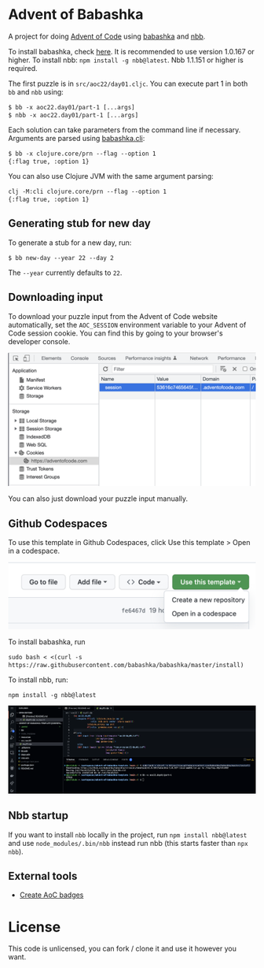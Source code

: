 # Advent of Babashka

A project for doing [Advent of Code](https://adventofcode.com/) using
[babashka](https://github.com/babashka/babashka) and
[nbb](https://github.com/babashka/nbb).

To install babashka, check [here](https://github.com/babashka/babashka#installation). It is recommended to use version 1.0.167 or higher.
To install nbb: `npm install -g nbb@latest`. Nbb 1.1.151 or higher is required.

The first puzzle is in `src/aoc22/day01.cljc`. You can execute part 1 in both `bb` and `nbb` using:

```
$ bb -x aoc22.day01/part-1 [...args]
$ nbb -x aoc22.day01/part-1 [...args]
```

Each solution can take parameters from the command line if necessary.  Arguments
are parsed using
[babashka.cli](https://github.com/babashka/cli/blob/main/src/babashka/cli.cljc):

```
$ bb -x clojure.core/prn --flag --option 1
{:flag true, :option 1}
```

You can also use Clojure JVM with the same argument parsing:

```
clj -M:cli clojure.core/prn --flag --option 1
{:flag true, :option 1}
```

## Generating stub for new day

To generate a stub for a new day, run:

```
$ bb new-day --year 22 --day 2
```

The `--year` currently defaults to `22`.

## Downloading input

To download your puzzle input from the Advent of Code website automatically, set
the `AOC_SESSION` environment variable to your Advent of Code session
cookie. You can find this by going to your browser's developer console.

<img src="img/session.png">

You can also just download your puzzle input manually.

## Github Codespaces

To use this template in Github Codespaces, click Use this template > Open in a codespace.

<img src="img/open-in-codespace.png">

To install babashka, run

```
sudo bash < <(curl -s https://raw.githubusercontent.com/babashka/babashka/master/install)
```

To install nbb, run:

```
npm install -g nbb@latest
```

<img src="img/codespace.png">

## Nbb startup

If you want to install `nbb` locally in the project, run `npm install
nbb@latest` and use `node_modules/.bin/nbb` instead run nbb (this starts
faster than `npx nbb`).

## External tools

- [Create AoC badges](https://github.com/genmeblog/advent-of-code/blob/master/badges/badges.bb)

# License

This code is unlicensed, you can fork / clone it and use it however you want.
